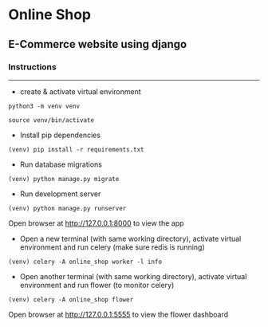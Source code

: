# Online Shop

## E-Commerce website using django

### Instructions

---

- create & activate virtual environment

```
python3 -m venv venv

source venv/bin/activate
```

- Install pip dependencies

```
(venv) pip install -r requirements.txt
```

- Run database migrations

```
(venv) python manage.py migrate
```

- Run development server

```
(venv) python manage.py runserver
```

Open browser at http://127.0.0.1:8000 to view the app

- Open a new terminal (with same working directory), activate virtual environment and run celery (make sure redis is running)

```
(venv) celery -A online_shop worker -l info
```

- Open another terminal (with same working directory), activate virtual environment and run flower (to monitor celery)

```
(venv) celery -A online_shop flower
```

Open browser at http://127.0.0.1:5555 to view the flower dashboard
